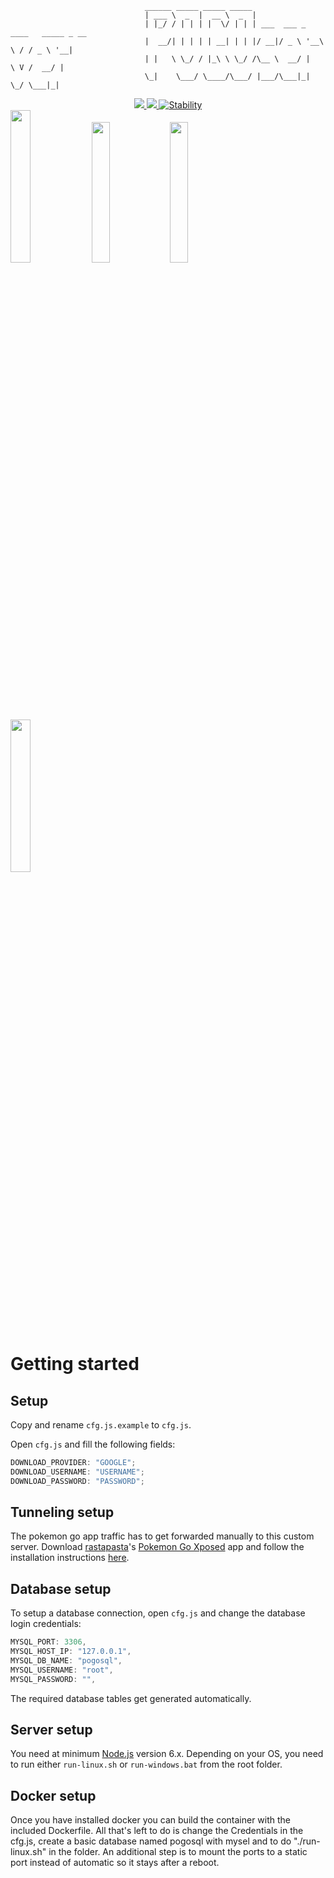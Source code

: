 ````
                              ______ _____ _____ _____                               
                              | ___ \  _  |  __ \  _  |                              
                              | |_/ / | | | |  \/ | | | ___  ___ _ ____   _____ _ __ 
                              |  __/| | | | | __| | | |/ __|/ _ \ '__\ \ / / _ \ '__|
                              | |   \ \_/ / |_\ \ \_/ /\__ \  __/ |   \ V /  __/ |   
                              \_|    \___/ \____/\___/ |___/\___|_|    \_/ \___|_|   
````
<div align="center">
  <a href="#">
    <img src="https://img.shields.io/badge/Pokemon%20GO-0.35.0-blue.svg?style=flat-square" />
  </a>
  <a href="https://discord.gg/gu8ZUJp">
    <img src="https://img.shields.io/badge/Discord-Join%20Chat%20%E2%86%92-738bd7.svg?style=flat-square" />
  </a>
  <a href="https://nodejs.org/api/documentation.html#documentation_stability_index">
    <img src="https://img.shields.io/badge/stability-experimental-orange.svg?style=flat-square" alt="Stability" />
  </a>
</div>

<img width="25%" src="http://image.prntscr.com/image/55fb47b99164465abefb2698a7bb142d.png" />
<img width="24%" src="http://image.prntscr.com/image/0ab416fa479f427180476cad8a238f04.png" />
<img width="24%" src="http://image.prntscr.com/image/918383bb5cde453ab2572461084b4601.png" />
<img width="25%" src="http://i.imgur.com/iZypeny.png" />

# Getting started

## Setup

Copy and rename ``cfg.js.example`` to ``cfg.js``.

Open ``cfg.js`` and fill the following fields:

````js
DOWNLOAD_PROVIDER: "GOOGLE";
DOWNLOAD_USERNAME: "USERNAME";
DOWNLOAD_PASSWORD: "PASSWORD";
````

## Tunneling setup
The pokemon go app traffic has to get forwarded manually to this custom server. Download [rastapasta](https://github.com/rastapasta)'s [Pokemon Go Xposed](https://github.com/rastapasta/pokemon-go-xposed/releases) app and follow the installation instructions [here](https://github.com/rastapasta/pokemon-go-xposed#how-to-use-it).

## Database setup

To setup a database connection, open ``cfg.js`` and change the database login credentials:

````js
MYSQL_PORT: 3306,
MYSQL_HOST_IP: "127.0.0.1",
MYSQL_DB_NAME: "pogosql",
MYSQL_USERNAME: "root",
MYSQL_PASSWORD: "",
````

The required database tables get generated automatically.

## Server setup

You need at minimum [Node.js](https://nodejs.org/en/) version 6.x.
Depending on your OS, you need to run either ``run-linux.sh`` or ``run-windows.bat`` from the root folder.


## Docker setup

Once you have installed docker you can build the container with the included Dockerfile. All that's left to do is change the Credentials in the cfg.js, create a basic database named pogosql with mysel and to do "./run-linux.sh" in the folder.
An additional step is to mount the ports to a static port instead of automatic so it stays after a reboot.
